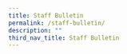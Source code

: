 ```yaml
---
title: Staff Bulletin
permalink: /staff-bulletin/
description: ""
third_nav_title: Staff Bulletin
---
```

